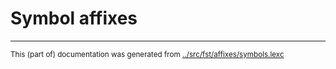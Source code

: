 
# Symbol affixes





* * *
<small>This (part of) documentation was generated from [../src/fst/affixes/symbols.lexc](http://github.com/giellalt/lang-aka/blob/main/../src/fst/affixes/symbols.lexc)</small>